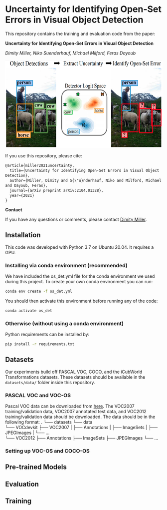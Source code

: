 # Uncertainty for Identifying Open-Set Errors in Visual Object Detection
This repository contains the training and evaluation code from the paper:

**Uncertainty for Identifying Open-Set Errors in Visual Object Detection**

*Dimity Miller, Niko Suenderhauf, Michael Milford, Feras Dayoub*

<!-- ![GMM-Det](images/GMMDet.png) -->
<p align="center">
  <img width="600" height="281" src=images/GMMDet.png>
</p>

If you use this repository, please cite:

```text
@article{miller2021uncertainty,
  title={Uncertainty for Identifying Open-Set Errors in Visual Object Detection},
  author={Miller, Dimity and S{\"u}nderhauf, Niko and Milford, Michael and Dayoub, Feras},
  journal={arXiv preprint arXiv:2104.01328},
  year={2021}
}
```

**Contact**

If you have any questions or comments, please contact [Dimity Miller](mailto:d24.miller@qut.edu.au).

## Installation

This code was developed with Python 3.7 on Ubuntu 20.04. It requires a GPU. 
 
### Installing via conda environment (recommended)
We have included the os_det.yml file for the conda environment we used during this project. To create your own conda environment you can run:

```bash
conda env create -f os_det.yml
```

You should then activate this environment before running any of the code:

```bash
conda activate os_det
```

### Otherwise (without using a conda environment)
Python requirements can be installed by:

```bash
pip install -r requirements.txt
```

## Datasets
Our experiments build off PASCAL VOC, COCO, and the iCubWorld Transformations datasets. These datasets should be available in the `datasets/data/` folder inside this repository. 

### PASCAL VOC and VOC-OS
Pascal VOC data can be downloaded from [here](http://host.robots.ox.ac.uk/pascal/VOC/). The VOC2007 training/validation data, VOC2007 annotated test data, and VOC2012 training/validation data should be downloaded. The data should be in the following format:
 .
    └── datasets
        └── data              
            └── VOCdevkit
                 ├── VOC2007
                 |    ├── Annotations
                 |    ├── ImageSets
                 |    ├── JPEGImages
                 |    └── ...                 
                 └── VOC2012
                      ├── Annotations
                      ├── ImageSets
                      ├── JPEGImages
                      └── ...     
    

### Setting up VOC-OS and COCO-OS



## Pre-trained Models

## Evaluation

## Training 
